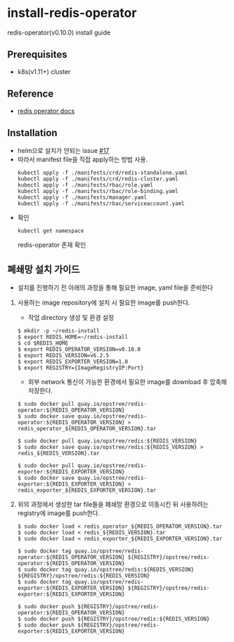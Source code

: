 # install-redis-operator
redis-operator(v0.10.0) install guide

## Prerequisites
- k8s(v1.11+) cluster

## Reference
- [redis operator docs](https://ot-container-kit.github.io/redis-operator/guide/installation.html)

## Installation
- helm으로 설치가 안되는 issue [#17](https://github.com/OT-CONTAINER-KIT/helm-charts/issues/17)
- 따라서 manifest file을 직접 apply하는 방법 사용.
  ```shell
  kubectl apply -f ./manifests/crd/redis-standalone.yaml
  kubectl apply -f ./manifests/crd/redis-cluster.yaml
  kubectl apply -f ./manifests/rbac/role.yaml
  kubectl apply -f ./manifests/rbac/role-binding.yaml
  kubectl apply -f ./manifests/manager.yaml
  kubectl apply -f ./manifests/rbac/serviceaccount.yaml
- 확인
  ```shell
  kubectl get namespace
  ```
  redis-operator 존재 확인

## 폐쇄망 설치 가이드
- 설치를 진행하기 전 아래의 과정을 통해 필요한 image, yaml file을 준비한다
1. 사용하는 image repository에 설치 시 필요한 image를 push한다.
    - 작업 directory 생성 및 환경 설정
    ```shell
    $ mkdir -p ~/redis-install
    $ export REDIS_HOME=~/redis-install
    $ cd $REDIS_HOME
    $ export REDIS_OPERATOR_VERSION=v0.10.0
    $ export REDIS_VERSION=v6.2.5
    $ export REDIS_EXPORTER_VERSION=1.0
    $ export REGISTRY={ImageRegistryIP:Port}
    ```

    - 외부 network 통신이 가능한 환경에서 필요한 image를 download 후 압축해 저장한다.
    ```shell
    $ sudo docker pull quay.io/opstree/redis-operator:${REDIS_OPERATOR_VERSION}
    $ sudo docker save quay.io/opstree/redis-operator:${REDIS_OPERATOR_VERSION} > redis_operator_${REDIS_OPERATOR_VERSION}.tar

    $ sudo docker pull quay.io/opstree/redis:${REDIS_VERSION}
    $ sudo docker save quay.io/opstree/redis:${REDIS_VERSION} > redis_${REDIS_VERSION}.tar

    $ sudo docker pull quay.io/opstree/redis-exporter:${REDIS_EXPORTER_VERSION}
    $ sudo docker save quay.io/opstree/redis-exporter:${REDIS_EXPORTER_VERSION} > redis_exporter_${REDIS_EXPORTER_VERSION}.tar
    ```
2. 위의 과정에서 생성한 tar file들을 폐쇄망 환경으로 이동시킨 뒤 사용하려는 registry에 image를 push한다.
    ```shell
    $ sudo docker load < redis_operator_${REDIS_OPERATOR_VERSION}.tar
    $ sudo docker load < redis_${REDIS_VERSION}.tar
    $ sudo docker load < redis_exporter_${REDIS_EXPORTER_VERSION}.tar

    $ sudo docker tag quay.io/opstree/redis-operator:${REDIS_OPERATOR_VERSION} ${REGISTRY}/opstree/redis-operator:${REDIS_OPERATOR_VERSION}
    $ sudo docker tag quay.io/opstree/redis:${REDIS_VERSION} ${REGISTRY}/opstree/redis:${REDIS_VERSION}
    $ sudo docker tag quay.io/opstree/redis-exporter:${REDIS_EXPORTER_VERSION} ${REGISTRY}/opstree/redis-exporter:${REDIS_EXPORTER_VERSION}

    $ sudo docker push ${REGISTRY}/opstree/redis-operator:${REDIS_OPERATOR_VERSION}
    $ sudo docker push ${REGISTRY}/opstree/redis:${REDIS_VERSION}
    $ sudo docker push ${REGISTRY}/opstree/redis-exporter:${REDIS_EXPORTER_VERSION}
    ```